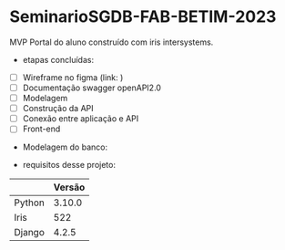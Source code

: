 # SeminarioSGDB-FAB-BETIM-2023

MVP Portal do aluno construído com iris intersystems.

- etapas concluídas:
- [ ] Wireframe no figma (link: )
- [ ] Documentação swagger openAPI2.0
- [ ] Modelagem
- [ ] Construção da API
- [ ] Conexão entre aplicação e API
- [ ] Front-end

- Modelagem do banco:

- requisitos desse projeto:
  
||Versão|
|-|------|
|Python| 3.10.0|
|Iris| 522|
|Django| 4.2.5|
